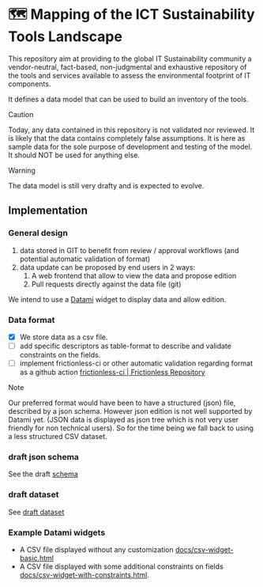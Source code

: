 # 🗺️ Mapping of the ICT Sustainability Tools Landscape

This repository aim at providing to the global IT Sustainability community a vendor-neutral, fact-based, non-judgmental and exhaustive repository of the tools and services available to assess the environmental footprint of IT components.

It defines a data model that can be used to build an inventory of the tools.

> [!CAUTION]
> Today, any data contained in this repository is not validated nor reviewed. It is likely that the data contains completely false assumptions. It is here as sample data for the sole purpose of development and testing of the model. It should NOT be used for anything else.

> [!WARNING]
> The data model is still very drafty and is expected to evolve.

## Implementation

### General design

1. data stored in GIT to benefit from review / approval workflows (and potential automatic validation of format)
2. data update can be proposed by end users in 2 ways:
   1. A web frontend that allow to view the data and propose edition
   2. Pull requests directly against the data file (git)

We intend to use a [Datami](https://datami-docs.multi.coop/?locale=en) widget to display data and allow edition.

### Data format

- [x] We store data as a csv file.
- [ ] add specific descriptors as table-format to describe and validate constraints on the fields. 
- [ ] implement frictionless-ci or other automatic validation regarding format as a github action [frictionless-ci | Frictionless Repository](https://repository.frictionlessdata.io/index.html)

> [!NOTE]
> Our preferred format would have been to have a structured (json) file, described by a json schema. However json edition is not well supported by Datami yet. (JSON data is displayed as json tree which is not very user friendly for non technical users). So for the time being we fall back to using a less structured CSV dataset.

### draft json schema

See the draft [schema](docs/ict-sustainailty-tools.draft.schema.json)

### draft dataset

See [draft dataset](ict-sustainability-tools.csv)


### Example Datami widgets

- A CSV file displayed without any customization [docs/csv-widget-basic.html](docs/csv-widget-basic.html)
- A CSV file displayed with some additional constraints on fields [docs/csv-widget-with-constraints.html](docs/csv-widget-with-constraints.html).